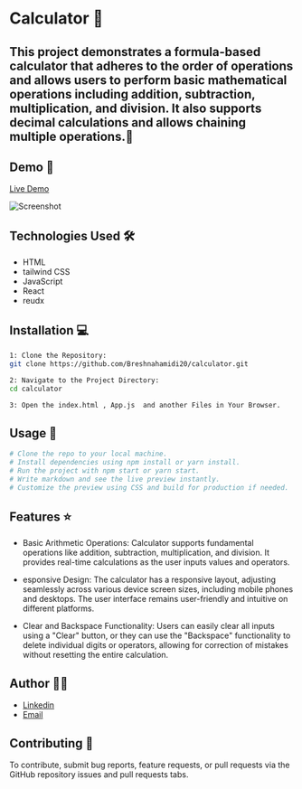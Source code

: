 # Calculator 🚀

## This project demonstrates a formula-based calculator that adheres to the order of operations and allows users to perform basic mathematical operations including addition, subtraction, multiplication, and division. It also supports decimal calculations and allows chaining multiple operations.📝



## Demo 📸

[Live Demo]()

![Screenshot]()

## Technologies Used 🛠️

- HTML
- tailwind CSS
- JavaScript
- React
- reudx


## Installation 💻

```bash
1: Clone the Repository:
git clone https://github.com/Breshnahamidi20/calculator.git
```

```bash
2: Navigate to the Project Directory:
cd calculator
```

```bash
3: Open the index.html , App.js  and another Files in Your Browser.
```

## Usage 🎯

```bash
# Clone the repo to your local machine.
# Install dependencies using npm install or yarn install.
# Run the project with npm start or yarn start.
# Write markdown and see the live preview instantly.
# Customize the preview using CSS and build for production if needed.
```

## Features ⭐

- Basic Arithmetic Operations: Calculator supports fundamental operations like addition, subtraction, multiplication, and division. It provides real-time calculations as the user inputs values and operators.

- esponsive Design: The calculator has a responsive layout, adjusting seamlessly across various device screen sizes, including mobile phones and desktops. The user interface remains user-friendly and intuitive on different platforms.

- Clear and Backspace Functionality: Users can easily clear all inputs using a "Clear" button, or they can use the "Backspace" functionality to delete individual digits or operators, allowing for correction of mistakes without resetting the entire calculation.


## Author 👩‍💻

- [Linkedin](https://www.linkedin.com/in/breshna-hamidi-67699a295?utm_source=share&utm_campaign=share_via&utm_content=profile&utm_medium=android_app)
- [Email](breshna2004@gmail.com)

## Contributing 🤝
To contribute, submit bug reports, feature requests, or pull requests via the GitHub repository issues and pull requests tabs.